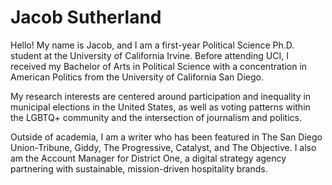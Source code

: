 # Jacob Sutherland
Hello! My name is Jacob, and I am a first-year Political Science Ph.D. student at the University of California Irvine. Before attending UCI, I received my Bachelor of Arts in Political Science with a concentration in American Politics from the University of California San Diego.

My research interests are centered around participation and inequality in municipal elections in the United States, as well as voting patterns within the LGBTQ+ community and the intersection of journalism and politics.

Outside of academia, I am a writer who has been featured in The San Diego Union-Tribune, Giddy, The Progressive, Catalyst, and The Objective. I also am the Account Manager for District One, a digital strategy agency partnering with sustainable, mission-driven hospitality brands.
